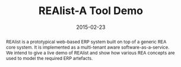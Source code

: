 ---
abstract: REAlist is a prototypical web-based ERP system built on top of a generic
  REA core system. It is implemented as a multi-tenant aware software-as-a-service.
  We intend to give a live demo of REAlist and show how various REA concepts are used
  to model the required ERP artefacts.
authors:
- Bernhard Wally
- Alexandra Mazak
- Bernhard Kratzwald
- Christian Huemer
- Peter Regatschnig
- Dieter Mayrhofer
date: '2015-02-23'
featured: false
links:
- name: Publik
  url: https://publik.tuwien.ac.at/showentry.php?ID=237800&lang=2
publication: 'Vortrag: 9th International Workshop on Value Modeling and Business Ontology
  (VMBO 2015), Tilburg; 23.02.2015 - 24.02.2015; in: "Proceedings of the 9th International
  Workshop on Value Modeling and Business Ontology (VMBO 2015)", (2015), 7 S'
publication_types:
- '1'
publishDate: '2015-02-23'
title: REAlist-A Tool Demo
url_pdf: http://publik.tuwien.ac.at/files/PubDat_237800.pdf
---